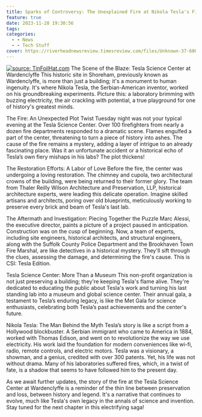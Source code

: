 ```yaml
---
title: Sparks of Controversy: The Unexplained Fire at Nikola Tesla's Final Laboratory
feature: true
date: 2023-11-28 19:30:56
tags:
categories:
  - - News
  - - Tech Stuff
cover: https://riverheadnewsreview.timesreview.com/files/Unknown-37-600x450.jpeg
---
```

<a href="https://imgur.com/mXeiOlJ"><img src="https://i.imgur.com/mXeiOlJ.jpg" title="source: TinFoilHat.com" /></a>
The Scene of the Blaze: Tesla Science Center at Wardenclyffe
This historic site in Shoreham, previously known as Wardenclyffe, is more than just a building; it's a monument to human ingenuity. It's where Nikola Tesla, the Serbian-American inventor, worked on his groundbreaking experiments. Picture this: a laboratory brimming with buzzing electricity, the air crackling with potential, a true playground for one of history's greatest minds.

The Fire: An Unexpected Plot Twist
Tuesday night was not your typical evening at the Tesla Science Center. Over 100 firefighters from nearly a dozen fire departments responded to a dramatic scene. Flames engulfed a part of the center, threatening to turn a piece of history into ashes. The cause of the fire remains a mystery, adding a layer of intrigue to an already fascinating place. Was it an unfortunate accident or a historical echo of Tesla’s own fiery mishaps in his labs? The plot thickens!


The Restoration Efforts: A Labor of Love
Before the fire, the center was undergoing a loving restoration. The chimney and cupola, two architectural crowns of the building, were being returned to their former glory. The team from Thaler Reilly Wilson Architecture and Preservation, LLP, historical architecture experts, were leading this delicate operation. Imagine skilled artisans and architects, poring over old blueprints, meticulously working to preserve every brick and beam of Tesla's last lab.

The Aftermath and Investigation: Piecing Together the Puzzle
Marc Alessi, the executive director, paints a picture of a project paused in anticipation. Construction was on the cusp of beginning. Now, a team of experts, including site engineers, historical architects, and structural engineers, along with the Suffolk County Police Department and the Brookhaven Town Fire Marshal, are like detectives in a historical mystery. They'll sift through the clues, assessing the damage, and determining the fire's cause. This is CSI: Tesla Edition.


Tesla Science Center: More Than a Museum
This non-profit organization is not just preserving a building; they're keeping Tesla's flame alive. They're dedicated to educating the public about Tesla's work and turning his last standing lab into a museum and global science center. Their annual gala, a testament to Tesla’s enduring legacy, is like the Met Gala for science enthusiasts, celebrating both Tesla’s past achievements and the center's future.

Nikola Tesla: The Man Behind the Myth
Tesla’s story is like a script from a Hollywood blockbuster. A Serbian immigrant who came to America in 1884, worked with Thomas Edison, and went on to revolutionize the way we use electricity. His work laid the foundation for modern conveniences like wi-fi, radio, remote controls, and electric motors. Tesla was a visionary, a showman, and a genius, credited with over 300 patents. Yet, his life was not without drama. Many of his laboratories suffered fires, which, in a twist of fate, is a shadow that seems to have followed him to the present day.

As we await further updates, the story of the fire at the Tesla Science Center at Wardenclyffe is a reminder of the thin line between preservation and loss, between history and legend. It's a narrative that continues to evolve, much like Tesla's own legacy in the annals of science and invention. Stay tuned for the next chapter in this electrifying saga!